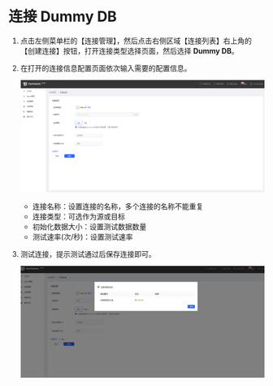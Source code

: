 # 连接 Dummy DB

1. 点击左侧菜单栏的【连接管理】，然后点击右侧区域【连接列表】右上角的【创建连接】按钮，打开连接类型选择页面，然后选择 **Dummy DB**。

2. 在打开的连接信息配置页面依次输入需要的配置信息。

   ![](../../images/connect_dummydb_1.png)

   * 连接名称：设置连接的名称，多个连接的名称不能重复
   * 连接类型：可选作为源或目标
   * 初始化数据大小：设置测试数据数量
   * 测试速率(次/秒)：设置测试速率

3. 测试连接，提示测试通过后保存连接即可。

   ![](../../images/connect_dummydb_2.png)